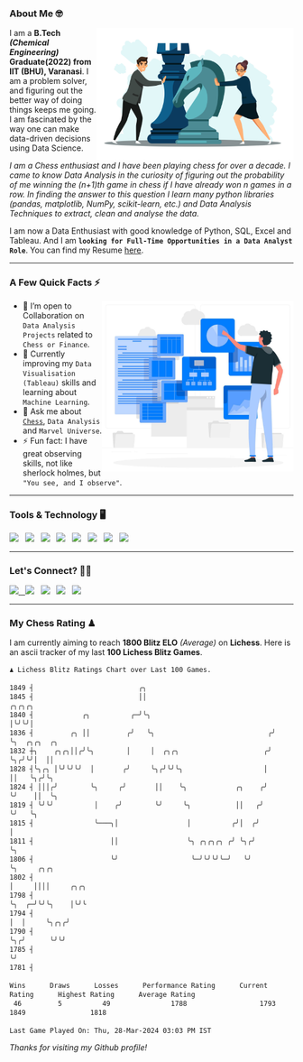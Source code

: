 ### About Me 🤓
<img align="right" alt="Coding" width="350" src="https://github.com/Laxman-Lakhan/Laxman-Lakhan/blob/master/Assets/Chess_Vector.jpg">   

I am a **B.Tech** _**(Chemical Engineering)**_ **Graduate(2022) from IIT (BHU), Varanasi**. I am a problem solver, and figuring out the better way of doing things keeps me going. I am fascinated by the way one can make data-driven decisions using Data Science. 

_I am a Chess enthusiast and I have been playing chess for over a decade. I came to know Data Analysis in the curiosity of figuring out the probability of me winning the (n+1)th game in chess if I have already won n games in a row. In finding the answer to this question I learn many python libraries (pandas, matplotlib, NumPy, scikit-learn, etc.) and Data Analysis Techniques to extract, clean and analyse the data._

I am now a Data Enthusiast with good knowledge of Python, SQL, Excel and Tableau. And I am **`looking for Full-Time Opportunities in a Data Analyst Role`**. You can find my Resume
 [here](https://drive.google.com/file/d/1UIOoogRLj5eGQFQBkuvMmTISZVdl2Ok7/view?usp=sharing).


---

### A Few Quick Facts ⚡️
<img align="right" alt="Coding" width="340" src="https://github.com/Laxman-Lakhan/Laxman-Lakhan/blob/master/Assets/Data_Vector.jpg">   

- 🤝 I’m open to Collaboration on `Data Analysis Projects` related to `Chess or Finance`.
- 📖 Currently improving my `Data Visualisation (Tableau)` skills and learning about `Machine Learning`.
- 💬 Ask me about [`Chess`](https://lichess.org/@/YourKingIsInDanger), `Data Analysis` and `Marvel Universe`.
- ⚡️ Fun fact: I have great observing skills, not like sherlock holmes, but `"You see, and I observe"`.

---
### Tools & Technology 🖥

<img src="https://img.shields.io/badge/Python-white?logo=Python&logoColor=ColorName&style=ShieldStyle" /> &nbsp;
<img src="https://img.shields.io/badge/MySQL-white?logo=MySQL&logoColor=ColorName&style=ShieldStyle" /> &nbsp;
<img src="https://img.shields.io/badge/Tableau-white?logo=Tableau&logoColor=ColorName&style=ShieldStyle" /> &nbsp;
<img src="https://img.shields.io/badge/Excel-white?logo=Microsoft+Excel&logoColor=196F3D&style=ShieldStyle" /> &nbsp;
<img src="https://img.shields.io/badge/Jupyter-white?logo=Jupyter&logoColor=ColorName&style=ShieldStyle" /> &nbsp;
<img src="https://img.shields.io/badge/pandas-white?logo=Pandas&logoColor=000080&style=ShieldStyle" /> &nbsp;
<img src="https://img.shields.io/badge/numpy-white?logo=Numpy&logoColor=85C1E9&style=ShieldStyle" /> &nbsp;
<img src="https://img.shields.io/badge/scikit learn-white?logo=Scikit+Learn&logoColor=ColorName&style=ShieldStyle" /> &nbsp;



---

### Let's Connect? 🫳🏻

<a href="mailto:laxmansingh.lakhan@gmail.com"> <img src="https://img.icons8.com/fluent/48/000000/gmail.png" width="3.5%"/> &nbsp;
[<img src="https://img.icons8.com/color/48/000000/linkedin.png" width="3.5%"/>](https://www.linkedin.com/in/laxman-lakhan/)  &nbsp;
[<img src="https://img.icons8.com/fluent/48/000000/facebook-new.png" width="3.5%"/>](https://www.facebook.com/s.laxmanlakhan/)  &nbsp;
[<img src="https://img.icons8.com/fluent/48/000000/instagram-new.png" width="3.5%"/>](https://www.instagram.com/laxman.lakhan/)  &nbsp;
[<img src="https://img.icons8.com/color/48/000000/twitter.png" width="3.5%"/>](https://twitter.com/laxman__lakhan)  &nbsp;

 ---
  
### My Chess Rating ♟
  
I am currently aiming to reach **1800 Blitz ELO** *(Average)* on **Lichess**. Here is an ascii tracker of my last **100 Lichess Blitz Games**.

  ```
  ♟︎ 𝙻𝚒𝚌𝚑𝚎𝚜𝚜 𝙱𝚕𝚒𝚝𝚣 𝚁𝚊𝚝𝚒𝚗𝚐𝚜 𝙲𝚑𝚊𝚛𝚝 𝚘𝚟𝚎𝚛 𝙻𝚊𝚜𝚝 𝟷00 𝙶𝚊𝚖𝚎𝚜.
  
1849 ┤                          ╭╮
1845 ┤                          ││                               ╭╮╭╮╭╮
1840 ┤            ╭╮          ╭─╯╰╮                              │╰╯╰╯│
1836 ┤         ╭╮ ││         ╭╯   ╰╮                            ╭╯    ╰╮  ╭╮╭╮  ╭╮
1832 ┼╮    ╭╮╭╮││╭╯╰╮        │     │  ╭╮╭╮                     ╭╯      ╰╮╭╯╰╯│  ││
1828 ┤╰╮╭╮ │╰╯╰╯╰╯  │       ╭╯     ╰╮╭╯╰╯╰╮                    │        ││   ╰╮╭╯╰╮
1824 ┤ │││╭╯        ╰╮     ╭╯       ││    ╰╮            ╭╮    ╭╯        ╰╯    ││  ╰╮
1819 ┤ ╰╯╰╯          │    ╭╯        ╰╯     ╰╮           ││   ╭╯               ╰╯   ╰╮
1815 ┤               ╰───╮│                 │          ╭╯│  ╭╯                      │
1811 ┤                   ││                 ╰╮ ╭╮╭╮╭╮ ╭╯ ╰╮╭╯                       ╰╮
1806 ┤                   ╰╯                  ╰─╯╰╯╰╯╰─╯   ╰╯                         ╰╮     ╭╮╭╮
1802 ┤                                                                                │     ││││     ╭╮╭╮
1798 ┤                                                                                ╰╮  ╭─╯╰╯╰╮    │╰╯╰
1794 ┤                                                                                 │  │     ╰╮╭╮╭╯
1790 ┤                                                                                 ╰╮╭╯      ╰╯╰╯
1785 ┤                                                                                  ╰╯
1781 ┤ 

Wins      Draws      Losses      Performance Rating      Current Rating      Highest Rating      Average Rating
   46         5          49               1788                  1793                1849                1818     

Last Game Played On: Thu, 28-Mar-2024 03:03 PM IST
  ```
  
  
*Thanks for visiting my Github profile!*
